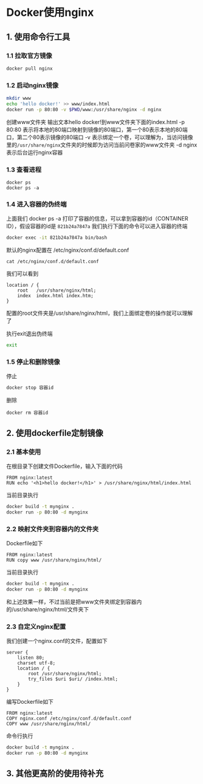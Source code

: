 # Docker使用nginx

## 1. 使用命令行工具

### 1.1 拉取官方镜像
```bash
docker pull nginx
```

### 1.2 启动nginx镜像
```bash
mkdir www
echo 'hello docker!' >> www/index.html
docker run -p 80:80 -v $PWD/www:/usr/share/nginx -d nginx
```
创建www文件夹
输出文本hello docker!到www文件夹下面的index.html
-p 80:80 表示将本地的80端口映射到镜像的80端口，第一个80表示本地的80端口，第二个80表示镜像的80端口
-v 表示绑定一个卷，可以理解为，当访问镜像里的```/usr/share/nginx```文件夹的时候即为访问当前问卷家的www文件夹
-d nginx 表示后台运行nginx容器

### 1.3 查看进程
```
docker ps
docker ps -a
```

### 1.4 进入容器的伪终端
上面我们 docker ps -a 打印了容器的信息，可以拿到容器的id（CONTAINER ID），假设容器的id是 ```821b24a7847a```
我们执行下面的命令可以进入容器的终端
```bash
docker exec -it 821b24a7847a bin/bash
```

默认的nginx配置在 /etc/nginx/conf.d/default.conf
```
cat /etc/nginx/conf.d/default.conf
```

我们可以看到
```
location / {
    root   /usr/share/nginx/html;
    index  index.html index.htm;
}
```
配置的root文件夹是/usr/share/nginx/html，我们上面绑定卷的操作就可以理解了

执行exit退出伪终端
```bash
exit
```

### 1.5 停止和删除镜像
停止
```bash
docker stop 容器id
```
删除
```
docker rm 容器id
```


## 2. 使用dockerfile定制镜像

### 2.1 基本使用
在根目录下创建文件Dockerfile，输入下面的代码

```docker
FROM nginx:latest
RUN echo '<h1>hello docker!</h1>' > /usr/share/nginx/html/index.html
```
当前目录执行
```bash
docker build -t mynginx .
docker run -p 80:80 -d mynginx
```

### 2.2 映射文件夹到容器内的文件夹
Dockerfile如下
```docker
FROM nginx:latest
RUN copy www /usr/share/nginx/html/
```
当前目录执行
```bash
docker build -t mynginx .
docker run -p 80:80 -d mynginx
```
和上述效果一样，不过当前是把www文件夹绑定到容器内的/usr/share/nginx/html/文件夹下

### 2.3 自定义nginx配置
我们创建一个nginx.conf的文件，配置如下

```nginx
server {
    listen 80;
    charset utf-8;
    location / {
        root /usr/share/nginx/html;
        try_files $uri $uri/ /index.html;
    }
}
```
编写Dockerfile如下
```docker
FROM nginx:latest
COPY nginx.conf /etc/nginx/conf.d/default.conf
COPY www /usr/share/nginx/html/
```

命令行执行
```bash
docker build -t mynginx .
docker run -p 80:80 -d mynginx
```

## 3. 其他更高阶的使用待补充
